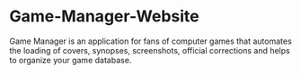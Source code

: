 # Game-Manager-Website
Game Manager is an application for fans of computer games that automates the loading of covers, synopses, screenshots, official corrections and helps to organize your game database.
